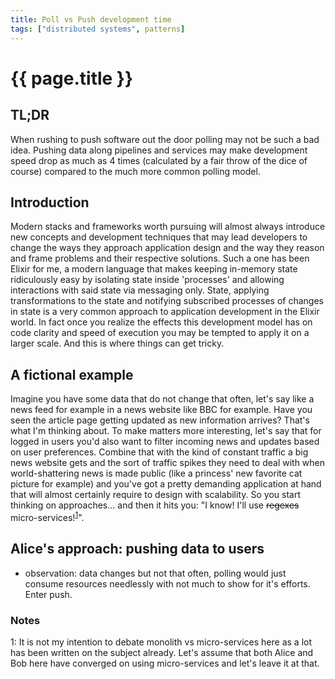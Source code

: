 ```yaml
---
title: Poll vs Push development time
tags: ["distributed systems", patterns]
---
```


<h1>{{ page.title }}</h1>

## TL;DR

When rushing to push software out the door polling may not be such a bad idea. Pushing data along pipelines and services may make development speed drop as much as 4 times (calculated by a fair throw of the dice of course) compared to the much more common polling model.

## Introduction

Modern stacks and frameworks worth pursuing will almost always introduce new concepts and development techniques that may lead developers to change the ways they approach application design and the way they reason and frame problems and their respective solutions. Such a one has been Elixir for me, a modern language that makes keeping in-memory state ridiculously easy by isolating state inside 'processes' and allowing interactions with said state via messaging only. State, applying transformations to the state and notifying subscribed processes of changes in state is a very common approach to application development in the Elixir world. In fact once you realize the effects this development model has on code clarity and speed of execution you may be tempted to apply it on a larger scale. And this is where things can get tricky.

## A fictional example

Imagine you have some data that do not change that often, let's say like a news feed for example in a news website like BBC for example. Have you seen the article page getting updated as new information arrives? That's what I'm thinking about. To make matters more interesting, let's say that for logged in users you'd also want to filter incoming news and updates based on user preferences. Combine that with the kind of constant traffic a big news website gets and the sort of traffic spikes they need to deal with when world-shattering news is made public (like a princess' new favorite cat picture for example) and you've got a pretty demanding application at hand that will almost certainly require to design with scalability. So you start thinking on approaches... and then it hits you: "I know! I'll use ~~regexes~~ micro-services!<sup>[1](#footnote1)</sup>".

## Alice's approach: pushing data to users
- observation: data changes but not that often, polling would just consume resources needlessly with not much to show for it's efforts. Enter push.

### Notes
<a name="footnote1">1</a>: It is not my intention to debate monolith vs micro-services here as a lot has been written on the subject already. Let's assume that both Alice and Bob here have converged on using micro-services and let's leave it at that.